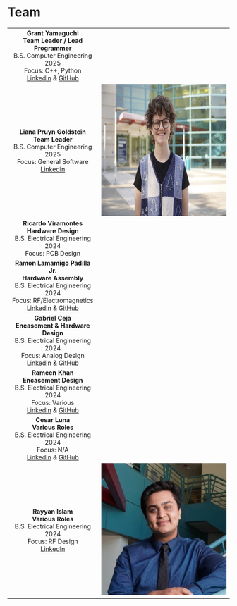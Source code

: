 # Team

| | |
|:---------------------------------------------------------:|:---------------------------------------------------:|
|**Grant Yamaguchi** <br/> **Team Leader / Lead Programmer** <br/> B.S. Computer Engineering 2025 <br/> Focus: C++, Python <br/> [LinkedIn](www.linkedin.com/in/grant-j-m-yamaguchi) & [GitHub](https://github.com/MiyuYamasaki-Davis) |  | 
|**Liana Pruyn Goldstein** <br/> **Team Leader** <br/> B.S. Computer Engineering 2025 <br/> Focus: General Software <br/> [LinkedIn](https://www.linkedin.com/in/liana-pruyn-goldstein-94a753207/) | <img src="Pics/liana.jpg?raw=true" height="300"> |
|**Ricardo Viramontes** <br/> **Hardware Design** <br/> B.S. Electrical Engineering 2024 <br/> Focus: PCB Design <br/> |  |
|**Ramon Lamamigo Padilla Jr.** <br/> **Hardware Assembly** <br/> B.S. Electrical Engineering 2024 <br/> Focus: RF/Electromagnetics <br/> [LinkedIn](https://www.linkedin.com/in/rj-padilla-9519b3199/) & [GitHub](https://github.com/rjpadilla) |  |
|**Gabriel Ceja** <br/> **Encasement & Hardware Design** <br/> B.S. Electrical Engineering 2024 <br/> Focus: Analog Design <br/> [LinkedIn](www.linkedin.com/in/gabrielceja) & [GitHub](https://github.com/gabrielceja) |  |
|**Rameen Khan** <br/> **Encasement Design** <br/> B.S. Electrical Engineering 2024 <br/> Focus: Various <br/> [LinkedIn](https://www.linkedin.com/in/rameen-a-khan) & [GitHub](https://github.com/rameeeeenkhan) |  |
|**Cesar Luna** <br/> **Various Roles** <br/> B.S. Electrical Engineering 2024 <br/> Focus: N/A <br/> [LinkedIn](https://www.linkedin.com/in/cesar-luna-321a45222) & [GitHub](https://github.com/Cesar-A-Luna) |  |
|**Rayyan Islam** <br/> **Various Roles** <br/> B.S. Electrical Engineering 2024 <br/> Focus: RF Design <br/> [LinkedIn](https://www.linkedin.com/in/rayyislam/) | <img src="Pics/rayyan.jpeg?raw-true" height="300"> |
